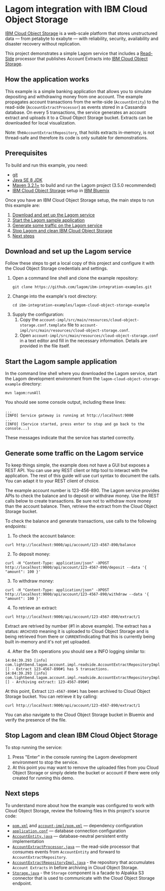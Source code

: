 # Lagom integration with IBM Cloud Object Storage

[IBM Cloud Object Storage](https://www.ibm.com/cloud-computing/bluemix/cloud-object-storage) is a web-scale platform that stores unstructured data — from petabyte to exabyte — with reliability, security, availability and disaster recovery without replication.

This project demonstrates a simple Lagom service that includes a [Read-Side](https://www.lagomframework.com/documentation/current/java/ReadSide.html) processor that publishes Account Extracts into [IBM Cloud Object Storage](https://www.ibm.com/cloud-computing/bluemix/cloud-object-storage).


## How the application works

This example is a simple banking application that allows you to simulate depositing and withdrawing money from one account. The example propagates account transactions from the write-side (`AccountEntity`) to the read-side (`AccountExtractProcessor`) as events stored in a Cassandra database. On every 5 transactions, the service generates an account extract and uploads it to a Cloud Object Storage bucket. Extracts can be downloaded for local visualization.

Note: the`AccountExtractRepository`, that holds extracts in-memory, is not thread-safe and therefore its code is only suitable for demonstrations.

## Prerequisites

To build and run this example, you need:

- [git](https://git-scm.com/)
- [Java SE 8 JDK](http://www.oracle.com/technetwork/java/javase/overview/index.html)
- [Maven 3.2.1+](https://maven.apache.org/) to build and run the Lagom project (3.5.0 recommended)
- [IBM Cloud Object Storage](https://www.ibm.com/cloud-computing/bluemix/cloud-object-storage) setup in [IBM Bluemix](https://www.ibm.com/cloud-computing/bluemix/)


Once you have an IBM Cloud Object Storage setup, the main steps to run this example are:

1.  [Download and set up the Lagom service](#download-and-set-up-the-lagom-service)
2.  [Start the Lagom sample application](#start-the-lagom-sample-application)
3.  [Generate some traffic on the Lagom service](#generate-some-traffic-on-the-lagom-service)
4.  [Stop Lagom and clean IBM Cloud Object Storage](#stop-lagom-and-clean-ibm-cloud-object-storage)
5.  [Next steps](#next-steps)


## Download and set up the Lagom service

Follow these steps to get a local copy of this project and configure it with the Cloud Object Storage credentials and settings.

1.  Open a command line shell and clone the example repository:
    ```
    git clone https://github.com/lagom/ibm-integration-examples.git
    ```
2.  Change into the example's root directory:
    ```
    cd ibm-integration-examples/lagom-cloud-object-storage-example
    ```
3.  Supply the configuration:
    1. Copy the `account-impl/src/main/resources/cloud-object-storage.conf.template` file to `account-impl/src/main/resources/cloud-object-storage.conf`.
    2. Open `account-impl/src/main/resources/cloud-object-storage.conf` in a text editor and fill in the necessary information. Details are provided in the file itself.

## Start the Lagom sample application

 In the command line shell where you downloaded the Lagom service, start the Lagom development environment from the `lagom-cloud-object-storage-example` directory:

```
mvn lagom:runAll
```

You should see some console output, including these lines:

```
...
[INFO] Service gateway is running at http://localhost:9000
...
[INFO] (Service started, press enter to stop and go back to the console...)
```

These messages indicate that the service has started correctly.


## Generate some traffic on the Lagom service

To keep things simple, the example does not have a GUI but exposes a REST API. You can use any REST client or http tool to interact with the application. The rest of this guide will use curl syntax to document the calls. You can adapt it to your REST client of choice.

The example account number is 123-456-890. The Lagom service provides APIs to check the balance and to deposit or withdraw money. Use the REST calls below to create transactions. Be sure not to withdraw more money than the account balance. Then, retrieve the extract from the Cloud Object Storage bucket.

To check the balance and generate transactions, use calls to the following endpoints:

1. To check the account balance:
```
curl http://localhost:9000/api/account/123-4567-890/balance
```
2.  To deposit money:
```
curl -H "Content-Type: application/json" -XPOST http://localhost:9000/api/account/123-4567-890/deposit --data '{ "amount": 100 }'
```
3. To withdraw money:
```
curl -H "Content-Type: application/json" -XPOST http://localhost:9000/api/account/123-4567-890/withdraw --data '{ "amount": 100 }'
```
4. To retrieve an extract:
```
curl http://localhost:9000/api/account/123-4567-890/extract/1
```
Extract are retrived by number (#1 in above example). The extract has a status: `ARCHIVED` meaning it is uploaded to Cloud Object Storage and is being retrieved from there or `CURRENT`indicating that this is currently being built in-memory and it's not yet uploaded.

4. After the 5th operations you should see a INFO logging similar to:
```
14:04:39.293 [info] com.lightbend.lagom.account.impl.readside.AccountExtractRepositoryImpl [] - Extract 123-4567-890#1 has 5 transactions.
14:04:39.293 [info] com.lightbend.lagom.account.impl.readside.AccountExtractRepositoryImpl [] - Archiving extract: 123-4567-890#1
```
At this point, Extract `123-4567-890#1` has been archived to Cloud Object Storage bucket. You can retrieve it by calling:
```
curl http://localhost:9000/api/account/123-4567-890/extract/1
```
You can also navigate to the  Cloud Object Storage bucket in Bluemix and verify the presence of the file.

## Stop Lagom and clean IBM Cloud Object Storage

To stop running the service:

1.  Press "Enter" in the console running the Lagom development environment to stop the service.
2.  At this point you may want to remove the uploaded files from you Cloud Object Storage or simply delete the bucket or account if there were only created for running this demo.

## Next steps

To understand more about how the example was configured to work with Cloud Object Storage, review the following files in this project's source code:

- [`pom.xml`](pom.xml) and [`account-impl/pom.xml`](account-impl/pom.xml) — dependency configuration
- [`application.conf`](account-impl/src/main/resources/application.conf) — database connection configuration
- [`AccountEntity.java`](account-impl/src/main/java/com/lightbend/lagom/account/impl/AccountEntity.java) — database-neutral persistent entity implementation
- [`AccountExtractProcessor.java`](account-impl/src/main/java/com/lightbend/lagom/account/impl/readside/AccountExtractProcessor.java) — the read-side processor that consumes events from `AccountEntity` and forward to `AccountExtractRepository`.
- [`AccountExtractRepositoryImpl.java`](account-impl/src/main/java/com/lightbend/lagom/account/impl/readside/AccountExtractRepositoryImpl.java) - the repository that accumulates `Account Extracts` in before archiving in Cloud Object Storage.
- [`Storage.java`](account-impl/src/main/java/com/lightbend/lagom/account/impl/readside/Storage.java) - the `Storage` component is a facade to Alpakka S3 connector that is used to communicate with the Cloud Object Storage endpoint.
